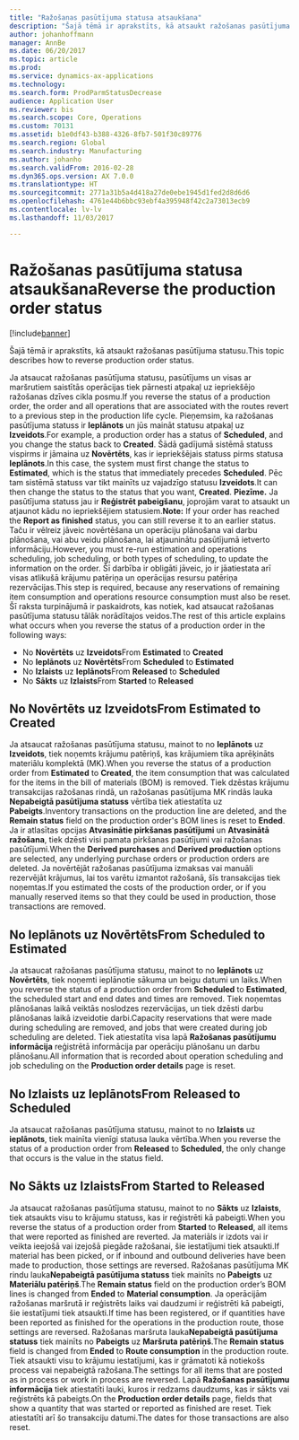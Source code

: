 ```yaml
---
title: "Ražošanas pasūtījuma statusa atsaukšana"
description: "Šajā tēmā ir aprakstīts, kā atsaukt ražošanas pasūtījuma statusu."
author: johanhoffmann
manager: AnnBe
ms.date: 06/20/2017
ms.topic: article
ms.prod: 
ms.service: dynamics-ax-applications
ms.technology: 
ms.search.form: ProdParmStatusDecrease
audience: Application User
ms.reviewer: bis
ms.search.scope: Core, Operations
ms.custom: 70131
ms.assetid: b1e0df43-b388-4326-8fb7-501f30c89776
ms.search.region: Global
ms.search.industry: Manufacturing
ms.author: johanho
ms.search.validFrom: 2016-02-28
ms.dyn365.ops.version: AX 7.0.0
ms.translationtype: HT
ms.sourcegitcommit: 2771a31b5a4d418a27de0ebe1945d1fed2d8d6d6
ms.openlocfilehash: 4761e44b6bbc93ebf4a395948f42c2a73013ecb9
ms.contentlocale: lv-lv
ms.lasthandoff: 11/03/2017

---
```


# <a name="reverse-the-production-order-status"></a><span data-ttu-id="97a39-103">Ražošanas pasūtījuma statusa atsaukšana</span><span class="sxs-lookup"><span data-stu-id="97a39-103">Reverse the production order status</span></span>

[!include[banner](../includes/banner.md)]


<span data-ttu-id="97a39-104">Šajā tēmā ir aprakstīts, kā atsaukt ražošanas pasūtījuma statusu.</span><span class="sxs-lookup"><span data-stu-id="97a39-104">This topic describes how to reverse production order status.</span></span> 

<span data-ttu-id="97a39-105">Ja atsaucat ražošanas pasūtījuma statusu, pasūtījums un visas ar maršrutiem saistītās operācijas tiek pārnesti atpakaļ uz iepriekšējo ražošanas dzīves cikla posmu.</span><span class="sxs-lookup"><span data-stu-id="97a39-105">If you reverse the status of a production order, the order and all operations that are associated with the routes revert to a previous step in the production life cycle.</span></span> <span data-ttu-id="97a39-106">Pieņemsim, ka ražošanas pasūtījuma statuss ir **Ieplānots** un jūs maināt statusu atpakaļ uz **Izveidots**.</span><span class="sxs-lookup"><span data-stu-id="97a39-106">For example, a production order has a status of **Scheduled**, and you change the status back to **Created**.</span></span> <span data-ttu-id="97a39-107">Šādā gadījumā sistēmā statuss vispirms ir jāmaina uz **Novērtēts**, kas ir iepriekšējais statuss pirms statusa **Ieplānots**.</span><span class="sxs-lookup"><span data-stu-id="97a39-107">In this case, the system must first change the status to **Estimated**, which is the status that immediately precedes **Scheduled**.</span></span> <span data-ttu-id="97a39-108">Pēc tam sistēmā statuss var tikt mainīts uz vajadzīgo statusu **Izveidots**.</span><span class="sxs-lookup"><span data-stu-id="97a39-108">It can then change the status to the status that you want, **Created**.</span></span> <span data-ttu-id="97a39-109">**Piezīme.** Ja pasūtījuma statuss jau ir **Reģistrēt pabeigšanu**, joprojām varat to atsaukt un atjaunot kādu no iepriekšējiem statusiem.</span><span class="sxs-lookup"><span data-stu-id="97a39-109">**Note:** If your order has reached the **Report as finished** status, you can still reverse it to an earlier status.</span></span> <span data-ttu-id="97a39-110">Taču ir vēlreiz jāveic novērtēšana un operāciju plānošana vai darbu plānošana, vai abu veidu plānošana, lai atjauninātu pasūtījumā ietverto informāciju.</span><span class="sxs-lookup"><span data-stu-id="97a39-110">However, you must re-run estimation and operations scheduling, job scheduling, or both types of scheduling, to update the information on the order.</span></span> <span data-ttu-id="97a39-111">Šī darbība ir obligāti jāveic, jo ir jāatiestata arī visas atlikušā krājumu patēriņa un operācijas resursu patēriņa rezervācijas.</span><span class="sxs-lookup"><span data-stu-id="97a39-111">This step is required, because any reservations of remaining item consumption and operations resource consumption must also be reset.</span></span> <span data-ttu-id="97a39-112">Šī raksta turpinājumā ir paskaidrots, kas notiek, kad atsaucat ražošanas pasūtījuma statusu tālāk norādītajos veidos.</span><span class="sxs-lookup"><span data-stu-id="97a39-112">The rest of this article explains what occurs when you reverse the status of a production order in the following ways:</span></span>

-   <span data-ttu-id="97a39-113">No **Novērtēts** uz **Izveidots**</span><span class="sxs-lookup"><span data-stu-id="97a39-113">From **Estimated** to **Created**</span></span>
-   <span data-ttu-id="97a39-114">No **Ieplānots** uz **Novērtēts**</span><span class="sxs-lookup"><span data-stu-id="97a39-114">From **Scheduled** to **Estimated**</span></span>
-   <span data-ttu-id="97a39-115">No **Izlaists** uz **Ieplānots**</span><span class="sxs-lookup"><span data-stu-id="97a39-115">From **Released** to **Scheduled**</span></span>
-   <span data-ttu-id="97a39-116">No **Sākts** uz **Izlaists**</span><span class="sxs-lookup"><span data-stu-id="97a39-116">From **Started** to **Released**</span></span>

## <a name="from-estimated-to-created"></a><span data-ttu-id="97a39-117">No Novērtēts uz Izveidots</span><span class="sxs-lookup"><span data-stu-id="97a39-117">From Estimated to Created</span></span>
<span data-ttu-id="97a39-118">Ja atsaucat ražošanas pasūtījuma statusu, mainot to no **Ieplānots** uz **Izveidots**, tiek noņemts krājumu patēriņš, kas krājumiem tika aprēķināts materiālu komplektā (MK).</span><span class="sxs-lookup"><span data-stu-id="97a39-118">When you reverse the status of a production order from **Estimated** to **Created**, the item consumption that was calculated for the items in the bill of materials (BOM) is removed.</span></span> <span data-ttu-id="97a39-119">Tiek dzēstas krājumu transakcijas ražošanas rindā, un ražošanas pasūtījuma MK rindās lauka **Nepabeigtā pasūtījuma statuss** vērtība tiek atiestatīta uz **Pabeigts**.</span><span class="sxs-lookup"><span data-stu-id="97a39-119">Inventory transactions on the production line are deleted, and the **Remain status** field on the production order's BOM lines is reset to **Ended**.</span></span> <span data-ttu-id="97a39-120">Ja ir atlasītas opcijas **Atvasinātie pirkšanas pasūtījumi** un **Atvasinātā ražošana**, tiek dzēsti visi pamata pirkšanas pasūtījumi vai ražošanas pasūtījumi.</span><span class="sxs-lookup"><span data-stu-id="97a39-120">When the **Derived purchases** and **Derived production** options are selected, any underlying purchase orders or production orders are deleted.</span></span> <span data-ttu-id="97a39-121">Ja novērtējāt ražošanas pasūtījuma izmaksas vai manuāli rezervējāt krājumus, lai tos varētu izmantot ražošanā, šīs transakcijas tiek noņemtas.</span><span class="sxs-lookup"><span data-stu-id="97a39-121">If you estimated the costs of the production order, or if you manually reserved items so that they could be used in production, those transactions are removed.</span></span>

## <a name="from-scheduled-to-estimated"></a><span data-ttu-id="97a39-122">No Ieplānots uz Novērtēts</span><span class="sxs-lookup"><span data-stu-id="97a39-122">From Scheduled to Estimated</span></span>
<span data-ttu-id="97a39-123">Ja atsaucat ražošanas pasūtījuma statusu, mainot to no **Ieplānots** uz **Novērtēts**, tiek noņemti ieplānotie sākuma un beigu datumi un laiks.</span><span class="sxs-lookup"><span data-stu-id="97a39-123">When you reverse the status of a production order from **Scheduled** to **Estimated**, the scheduled start and end dates and times are removed.</span></span> <span data-ttu-id="97a39-124">Tiek noņemtas plānošanas laikā veiktās noslodzes rezervācijas, un tiek dzēsti darbu plānošanas laikā izveidotie darbi.</span><span class="sxs-lookup"><span data-stu-id="97a39-124">Capacity reservations that were made during scheduling are removed, and jobs that were created during job scheduling are deleted.</span></span> <span data-ttu-id="97a39-125">Tiek atiestatīta visa lapā **Ražošanas pasūtījumu informācija** reģistrētā informācija par operāciju plānošanu un darbu plānošanu.</span><span class="sxs-lookup"><span data-stu-id="97a39-125">All information that is recorded about operation scheduling and job scheduling on the **Production order details** page is reset.</span></span>

## <a name="from-released-to-scheduled"></a><span data-ttu-id="97a39-126">No Izlaists uz Ieplānots</span><span class="sxs-lookup"><span data-stu-id="97a39-126">From Released to Scheduled</span></span>
<span data-ttu-id="97a39-127">Ja atsaucat ražošanas pasūtījuma statusu, mainot to no **Izlaists** uz **ieplānots**, tiek mainīta vienīgi statusa lauka vērtība.</span><span class="sxs-lookup"><span data-stu-id="97a39-127">When you reverse the status of a production order from **Released** to **Scheduled**, the only change that occurs is the value in the status field.</span></span>

## <a name="from-started-to-released"></a><span data-ttu-id="97a39-128">No Sākts uz Izlaists</span><span class="sxs-lookup"><span data-stu-id="97a39-128">From Started to Released</span></span>
<span data-ttu-id="97a39-129">Ja atsaucat ražošanas pasūtījuma statusu, mainot to no **Sākts** uz **Izlaists**, tiek atsaukts visu to krājumu statuss, kas ir reģistrēti kā pabeigti.</span><span class="sxs-lookup"><span data-stu-id="97a39-129">When you reverse the status of a production order from **Started** to **Released**, all items that were reported as finished are reverted.</span></span> <span data-ttu-id="97a39-130">Ja materiāls ir izdots vai ir veikta ieejošā vai izejošā piegāde ražošanai, šie iestatījumi tiek atsaukti.</span><span class="sxs-lookup"><span data-stu-id="97a39-130">If material has been picked, or if inbound and outbound deliveries have been made to production, those settings are reversed.</span></span> <span data-ttu-id="97a39-131">Ražošanas pasūtījuma MK rindu lauka**Nepabeigtā pasūtījuma statuss** tiek mainīts no **Pabeigts** uz **Materiālu patēriņš**.</span><span class="sxs-lookup"><span data-stu-id="97a39-131">The **Remain status** field on the production order’s BOM lines is changed from **Ended** to **Material consumption**.</span></span> <span data-ttu-id="97a39-132">Ja operācijām ražošanas maršrutā ir reģistrēts laiks vai daudzumi ir reģistrēti kā pabeigti, šie iestatījumi tiek atsaukti.</span><span class="sxs-lookup"><span data-stu-id="97a39-132">If time has been registered, or if quantities have been reported as finished for the operations in the production route, those settings are reversed.</span></span> <span data-ttu-id="97a39-133">Ražošanas maršruta lauka**Nepabeigtā pasūtījuma statuss** tiek mainīts no **Pabeigts** uz **Maršruta patēriņš**.</span><span class="sxs-lookup"><span data-stu-id="97a39-133">The **Remain status** field is changed from **Ended** to **Route consumption** in the production route.</span></span> <span data-ttu-id="97a39-134">Tiek atsaukti visu to krājumu iestatījumi, kas ir grāmatoti kā notiekošs process vai nepabeigtā ražošana.</span><span class="sxs-lookup"><span data-stu-id="97a39-134">The settings for all items that are posted as in process or work in process are reversed.</span></span> <span data-ttu-id="97a39-135">Lapā **Ražošanas pasūtījumu informācija** tiek atiestatīti lauki, kuros ir redzams daudzums, kas ir sākts vai reģistrēts kā pabeigts.</span><span class="sxs-lookup"><span data-stu-id="97a39-135">On the **Production order details** page, fields that show a quantity that was started or reported as finished are reset.</span></span> <span data-ttu-id="97a39-136">Tiek atiestatīti arī šo transakciju datumi.</span><span class="sxs-lookup"><span data-stu-id="97a39-136">The dates for those transactions are also reset.</span></span>




